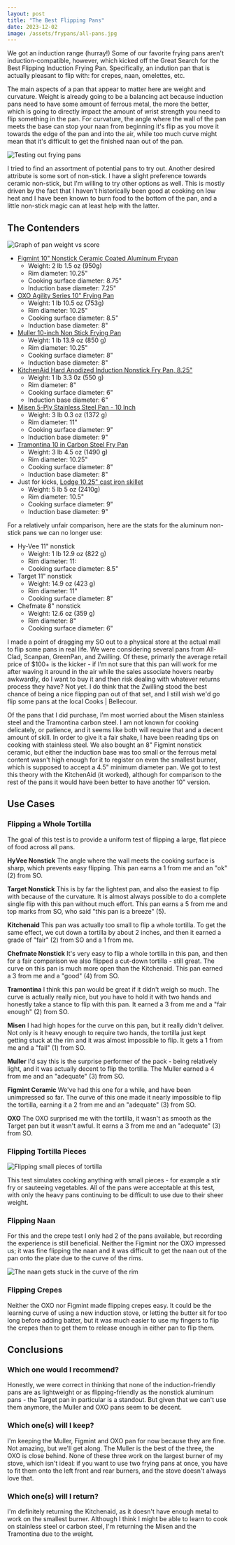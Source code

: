 ```yaml
---
layout: post
title: "The Best Flipping Pans"
date: 2023-12-02
image: /assets/frypans/all-pans.jpg
---
```


We got an induction range (hurray!) Some of our favorite frying pans aren't induction-compatible, however, which kicked off the Great Search for the Best Flipping Induction Frying Pan. Specifically, an indution pan that is actually pleasant to flip with: for crepes, naan, omelettes, etc. 

The main aspects of a pan that appear to matter here are weight and curvature. Weight is already going to be a balancing act because induction pans need to have some amount of ferrous metal, the more the better, which is going to directly impact the amount of wrist strength you need to flip something in the pan. For curvature, the angle where the wall of the pan meets the base can stop your naan from beginning it's flip as you move it towards the edge of the pan and into the air, while too much curve might mean that it's difficult to get the finished naan out of the pan.

<img src="/assets/frypans/frypans.jpg" alt="Testing out frying pans" class="image-style" />

I tried to find an assortment of potential pans to try out. Another desired attribute is some sort of non-stick. I have a slight preference towards ceramic non-stick, but I'm willing to try other options as well. This is mostly driven by the fact that I haven't historically been good at cooking on low heat and I have been known to burn food to the bottom of the pan, and a little non-stick magic can at least help with the latter.

## The Contenders

<img src="/assets/frypans/weights.jpg" alt="Graph of pan weight vs score" class="image-style" />

* [Figmint 10" Nonstick Ceramic Coated Aluminum Frypan](https://www.target.com/p/10-34-nonstick-ceramic-coated-aluminum-frypan-sage-green-figmint-8482/-/A-87713707?)
    * Weight: 2 lb 1.5 oz (950g)
    * Rim diameter: 10.25"
    * Cooking surface diameter: 8.75"
    * Induction base diameter: 7.25"
* [OXO Agility Series 10" Frying Pan](https://www.amazon.com/gp/product/B0C43WTDKR/)
    * Weight: 1 lb 10.5 oz (753g)
    * Rim diameter: 10.25"
    * Cooking surface diameter: 8.5"
    * Induction base diameter: 8"
* [Muller 10-inch Non Stick Frying Pan](https://www.amazon.com/gp/product/B0BF7S4MD7/)
    * Weight: 1 lb 13.9 oz (850 g)
    * Rim diameter: 10.25"
    * Cooking surface diameter: 8"
    * Induction base diameter: 8"
* [KitchenAid Hard Anodized Induction Nonstick Fry Pan, 8.25"](https://www.amazon.com/gp/product/B08GDR2SZY/)
    * Weight: 1 lb 3.3 0z (550 g)
    * Rim diameter: 8"
    * Cooking surface diameter: 6"
    * Induction base diameter: 6"
* [Misen 5-Ply Stainless Steel Pan - 10 Inch](https://www.amazon.com/gp/product/B08WRWNGZQ/)
    * Weight: 3 lb 0.3 oz (1372 g)
    * Rim diameter: 11"
    * Cooking surface diameter: 9"
    * Induction base diameter: 9"
* [Tramontina 10 in Carbon Steel Fry Pan](https://www.amazon.com/dp/B09HLBH99G?th=1)
    * Weight: 3 lb 4.5 oz (1490 g)
    * Rim diameter: 10.25"
    * Cooking surface diameter: 8"
    * Induction base diameter: 8"
* Just for kicks, [Lodge 10.25" cast iron skillet](https://www.rei.com/product/714234/lodge-cast-iron-skillet-1025-in?)
    * Weight: 5 lb 5 oz (2410g)
    * Rim diameter: 10.5"
    * Cooking surface diameter: 9"
    * Induction base diameter: 9"

For a relatively unfair comparison, here are the stats for the aluminum non-stick pans we can no longer use:
* Hy-Vee 11" nonstick
    * Weight: 1 lb 12.9 oz (822 g)
    * Rim diameter: 11:
    * Cooking surface diameter: 8.5"
* Target 11" nonstick
    * Weight: 14.9 oz (423 g)
    * Rim diameter: 11"
    * Cooking surface diameter: 8"
* Chefmate 8" nonstick
    * Weight: 12.6 oz (359 g)
    * Rim diameter: 8"
    * Cooking surface diameter: 6"

I made a point of dragging my SO out to a physical store at the actual mall to flip some pans in real life. We were considering several pans from All-Clad, Scanpan, GreenPan, and Zwilling. Of these, primarly the average retail price of $100+ is the kicker - if I'm not sure that this pan will work for me after waving it around in the air while the sales associate hovers nearby awkwardly, do I want to buy it and then risk dealing with whatever returns process they have? Not yet. I do think that the Zwilling stood the best chance of being a nice flipping pan out of that set, and I still wish we'd go flip some pans at the local Cooks \| Bellecour.

Of the pans that I did purchase, I'm most worried about the Misen stainless steel and the Tramontina carbon steel. I am not known for cooking delicately, or patience, and it seems like both will require that and a decent amount of skill. In order to give it a fair shake, I have been reading tips on cooking with stainless steel. We also bought an 8" Figmint nonstick ceramic, but either the induction base was too small or the ferrous metal content wasn't high enough for it to register on even the smallest burner, which is supposed to accept a 4.5" minimum diameter pan. We got to test this theory with the KitchenAid (it worked), although for comparison to the rest of the pans it would have been better to have another 10" version.


## Use Cases
### Flipping a Whole Tortilla
The goal of this test is to provide a uniform test of flipping a large, flat piece of food across all pans.

**HyVee Nonstick**
The angle where the wall meets the cooking surface is sharp, which prevents easy flipping. This pan earns a 1 from me and an "ok" (2) from SO.

**Target Nonstick**
This is by far the lightest pan, and also the easiest to flip with because of the curvature. It is almost always possible to do a complete single flip with this pan without much effort. This pan earns a 5 from me and top marks from SO, who said "this pan is a breeze" (5).

**Kitchenaid**
This pan was actually too small to flip a whole tortilla. To get the same effect, we cut down a tortilla by about 2 inches, and then it earned a grade of "fair" (2) from SO and a 1 from me.

**Chefmate Nonstick**
It's very easy to flip a whole tortilla in this pan, and then for a fair comparison we also flipped a cut-down tortilla - still great. The curve on this pan is much more open than the Kitchenaid. This pan earned a 3 from me and a "good" (4) from SO.

**Tramontina**
I think this pan would be great if it didn't weigh so much. The curve is actually really nice, but you have to hold it with two hands and honestly take a stance to flip with this pan. It earned a 3 from me and a "fair enough" (2) from SO.

**Misen**
I had high hopes for the curve on this pan, but it really didn't deliver. Not only is it heavy enough to require two hands, the tortilla just kept getting stuck at the rim and it was almost impossible to flip. It gets a 1 from me and a "fail" (1) from SO.

**Muller**
I'd say this is the surprise performer of the pack - being relatively light, and it was actually decent to flip the tortilla. The Muller earned a 4 from me and an "adequate" (3) from SO.

**Figmint Ceramic**
We've had this one for a while, and have been unimpressed so far. The curve of this one made it nearly impossible to flip the tortilla, earning it a 2 from me and an "adequate" (3) from SO.

**OXO**
The OXO surprised me with the tortilla, it wasn't as smooth as the Target pan but it wasn't awful. It earns a 3 from me and an "adequate" (3) from SO.

### Flipping Tortilla Pieces

<img src="/assets/frypans/tortilla-pieces.jpg" alt="Flipping small pieces of tortilla" class="image-style" />

This test simulates cooking anything with small pieces - for example a stir fry or sauteeing vegetables. All of the pans were acceptable at this test, with only the heavy pans continuing to be difficult to use due to their sheer weight. 

### Flipping Naan
For this and the crepe test I only had 2 of the pans available, but recording the experience is still beneficial. Neither the Figmint nor the OXO impressed us; it was fine flipping the naan and it was difficult to get the naan out of the pan onto the plate due to the curve of the rims.

<img src="/assets/frypans/oxo-release.jpg" alt="The naan gets stuck in the curve of the rim" class="image-style" />

### Flipping Crepes
Neither the OXO nor Figmint made flipping crepes easy. It could be the learning curve of using a new induction stove, or letting the butter sit for too long before adding batter, but it was much easier to use my fingers to flip the crepes than to get them to release enough in either pan to flip them.

## Conclusions
### Which one would I recommend?
Honestly, we were correct in thinking that none of the induction-friendly pans are as lightweight or as flipping-friendly as the nonstick aluminum pans - the Target pan in particular is a standout. But given that we can't use them anymore, the Muller and OXO pans seem to be decent.

### Which one(s) will I keep?
I'm keeping the Muller, Figmint and OXO pan for now because they are fine. Not amazing, but we'll get along. The Muller is the best of the three, the OXO is close behind. None of these three work on the largest burner of my stove, which isn't ideal: if you want to use two frying pans at once, you have to fit them onto the left front and rear burners, and the stove doesn't always love that. 

### Which one(s) will I return?
I'm definitely returning the Kitchenaid, as it doesn't have enough metal to work on the smallest burner. Although I think I might be able to learn to cook on stainless steel or carbon steel, I'm returning the Misen and the Tramontina due to the weight.